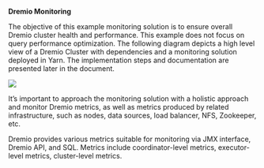 **Dremio Monitoring**

The objective of this example monitoring solution is to ensure overall Dremio
cluster health and performance. This example does not focus on query performance
optimization. The following diagram depicts a high level view of a Dremio
Cluster with dependencies and a monitoring solution deployed in Yarn. The
implementation steps and documentation are presented later in the document.

![](monitoring.png)

It’s important to approach the monitoring solution with a holistic approach and
monitor Dremio metrics, as well as metrics produced by related infrastructure,
such as nodes, data sources, load balancer, NFS, Zookeeper, etc.

Dremio provides various metrics suitable for monitoring via JMX interface,
Dremio API, and SQL. Metrics include coordinator-level metrics, executor-level
metrics, cluster-level metrics.
